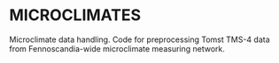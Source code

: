 # MICROCLIMATES
Microclimate data handling.
Code for preprocessing Tomst TMS-4 data from Fennoscandia-wide microclimate measuring network.
